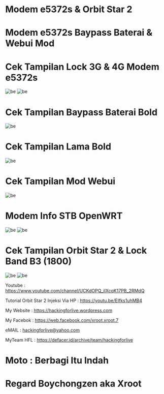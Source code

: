 # Modem e5372s & Orbit Star 2

# Modem e5372s Baypass Baterai & Webui Mod

# Cek Tampilan Lock 3G & 4G Modem e5372s
![be](https://raw.githubusercontent.com/boychongzen18/e5372s_Webui_Mod/main/3G.jpg)
![be](https://raw.githubusercontent.com/boychongzen18/e5372s_Webui_Mod/main/4G.jpg)

# Cek Tampilan Baypass Baterai Bold
![be](https://raw.githubusercontent.com/boychongzen18/e5372s_Webui_Mod/main/baypass.jpg)

# Cek Tampilan Lama Bold
![be](https://raw.githubusercontent.com/boychongzen18/e5372s_Webui_Mod/main/browser_lama.jpg)

# Cek Tampilan Mod Webui
![be](https://raw.githubusercontent.com/boychongzen18/e5372s_Webui_Mod/main/browser1.jpg)

# Modem Info STB OpenWRT
![be](https://raw.githubusercontent.com/boychongzen18/e5372s_Webui_Mod/main/modem.jpg)
![be](https://raw.githubusercontent.com/boychongzen18/e5372s_Webui_Mod/main/modem1.jpg)

# Cek Tampilan Orbit Star 2 & Lock Band B3 (1800)
![be](https://raw.githubusercontent.com/boychongzen18/e5372s_Webui_Mod/main/orbit.jpg)
![be](https://raw.githubusercontent.com/boychongzen18/e5372s_Webui_Mod/main/lockband.jpg)



Youtube      : https://www.youtube.com/channel/UCKdOPQ_iIXcqK17PB_2RMdQ


Tutorial Orbit Star 2 Injeksi Via HP : https://youtu.be/EIfks1uhMB4


My Website    : https://hackingforlive.wordpress.com

My Facebok    : https://web.facebook.com/xroot.xroot.7

eMAIL         : hackingforlive@yahoo.com      

MyTeam HFL    : https://defacer.id/archive/team/hackingforlive

# Moto : Berbagi Itu Indah

# Regard Boychongzen aka Xroot



